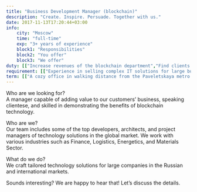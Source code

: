 ```yaml
---
title: "Business Development Manager (blockchain)"
description: "Create. Inspire. Persuade. Together with us."
date: 2017-11-13T17:20:44+03:00
info:
    city: "Moscow"
    time: "full-time"
    exp: "3+ years of experience"
    block1: "Responsibilities"
    block2: "You offer"
    block3: "We offer"
duty: [["Increase revenues of the blockchain department","Find clients and sell them our services"],["Tailor sales solutions for existing and new clients","Interact with global and Russian partners"],["Partake in tenders for developing blockchain solutions ","Set short- and long-term KPIs for the blockchain department and monitor their progress"]]
requirement: [["Experience in selling complex IT solutions for large business","Project portfolio"],["Strong English (Upper-Intermediate and above will be an asset)",""]]
term: [["A cozy office in walking distance from the Paveletskaya metro station","Official salary, voluntary medical insurance and other bonuses"],["Flexible work schedule—what matters for us is your performance","Informal communication style, friendly atmosphere, professionalism"],["Performance bonuses",""]]
---
```


Who are we looking for?<br/>
A manager capable of adding value to our customers’ business, speaking сlientese, and skilled in demonstrating the benefits of blockchain technology. 

Who are we?<br/>
Our team includes some of the top developers, architects, and project managers of technology solutions in the global market. We work with various industries such as Finance, Logistics, Energetics, and Materials Sector. 

What do we do?<br/>
We craft tailored technology solutions for large companies in the Russian and international markets. 

Sounds interesting? We are happy to hear that! Let’s discuss the details.

